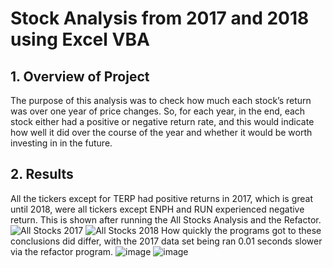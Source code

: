 # Stock Analysis from 2017 and 2018 using Excel VBA
## 1.	Overview of Project
The purpose of this analysis was to check how much each stock’s return was over one year of price changes. So, for each year, in the end, each stock either had a positive or negative return rate, and this would indicate how well it did over the course of the year and whether it would be worth investing in in the future.
## 2. Results
All the tickers except for TERP had positive returns in 2017, which is great until 2018, were all tickers except ENPH and RUN experienced negative return. This is shown after running the All Stocks Analysis and the Refactor. 
![All Stocks 2017](https://user-images.githubusercontent.com/84158312/124669522-85637500-de80-11eb-981f-e0de3839f9af.png)
![All Stocks 2018](https://user-images.githubusercontent.com/84158312/124669541-8d231980-de80-11eb-86af-5dc632222601.png)
How quickly the programs got to these conclusions did differ, with the 2017 data set being ran 0.01 seconds slower via the refactor program. 
![image](https://user-images.githubusercontent.com/84158312/124670262-b8f2cf00-de81-11eb-863f-ae244b74e261.png)
![image](https://user-images.githubusercontent.com/84158312/124670283-c019dd00-de81-11eb-8a79-a928c7c8ca24.png)
